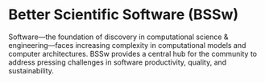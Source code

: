 # Better Scientific Software (BSSw)

Software—the foundation of discovery in computational science & engineering—faces increasing complexity in computational models and computer architectures. BSSw provides a central hub for the community to address pressing challenges in software productivity, quality, and sustainability.


<!---
Slide1 L: blog_posts/a-community-of-practice-around-peer-review-for-long-term-research-software-sustainability
Slide1 R: images/raw/master/Blog_0820_Peer_review.png
Slide2 L: blog_posts/applications-open-for-the-2021-bssw-fellowship-program
Slide2 R: images/raw/master/Blog_0720_Fellows.png
Slide3 L: blog_posts/working-remotely-the-exascale-computing-project-ecp-panel-series
Slide3 R: images/raw/master/Blog_0720_RemoteWorkingPanel.png
Slide4 L: events/research-software-engineers-in-hpc-workshop-rse-hpc-2020
Slide4 R: events/the-international-series-of-online-research-software-events-sorse
Slide5 L: blog_posts/the-lazy-approach-to-developing-scientific-research-software
Slide5 R: events/call-for-posters-minisymposterium-on-software-productivity-and-sustainability-for-computational-science-and-engineering
Slide6 L: items/the-four-pillars-of-research-software-engineering
Slide6 R: items/a-look-at-detrimental-effects-of-context-switching-with-devops
--->

<!---
LCM: Saving for use again later

Slide1 Left: blog_posts/scientific-software-projects-and-their-communities
Slide 1 Right: items/resources-for-maximizing-remote-working
Slide2 Left: blog_posts/cleaning-your-work-surfaces-one-way-to-help-flatten-the-curve
Slide2 Right: images/raw/master/Blog_0320_COVID19.png
Slide3 Left: blog_posts/spreading-ideas-about-better-scientific-software
Slide3 Right: images/raw/master/Blog_0225_Computational.jpg
Slide4 Left: blog_posts/productivity-and-sustainability-improvement-planning-psip
Slide4 Right: images/raw/master/Blog_0120_PSIP_logo.png
Slide5 Left: items/finalizing-your-julia-package
Slide5 Right: events/webinar-best-practices-for-using-proxy-applications-as-benchmarks
--->

<!---
[Site Overview](SiteOverview.md)

[Communities Overview](CommunitiesOverview.md)

[Intro to CSE](IntroToCse.md)

[Intro to HPC](IntroToHpc.md)

--->
